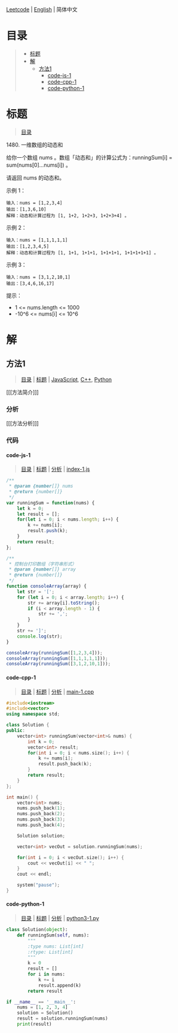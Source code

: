 [Leetcode](../README.CN.md) | [English](./README.md) | 简体中文

# 目录

>- [标题](#标题)
>- [解](#解)
>    - [方法1](#方法1)
>        - [code-js-1](#code-js-1)
>        - [code-cpp-1](#code-cpp-1)
>        - [code-python-1](#code-python-1)

# 标题

>[目录](#目录)

1480.&nbsp;一维数组的动态和

给你一个数组 nums 。数组「动态和」的计算公式为：runningSum[i] = sum(nums[0]…nums[i]) 。

请返回 nums 的动态和。

示例 1：
```
输入：nums = [1,2,3,4]
输出：[1,3,6,10]
解释：动态和计算过程为 [1, 1+2, 1+2+3, 1+2+3+4] 。
```

示例 2：
```
输入：nums = [1,1,1,1,1]
输出：[1,2,3,4,5]
解释：动态和计算过程为 [1, 1+1, 1+1+1, 1+1+1+1, 1+1+1+1+1] 。
```

示例 3：
```
输入：nums = [3,1,2,10,1]
输出：[3,4,6,16,17]
```

提示：
- 1 <= nums.length <= 1000
- -10^6 <= nums[i] <= 10^6

# 解

## 方法1

>[目录](#目录) | [标题](#标题) | [JavaScript](#code-js-1), [C++](#code-cpp-1), [Python](#code-python-1)

[[[方法简介]]]

### 分析

[[[方法分析]]]

### 代码

#### code-js-1

>[目录](#目录) | [标题](#标题) | [分析](#方法1) | [index-1.js](./index-1.js "index-1.js")

```JavaScript
/**
 * @param {number[]} nums
 * @return {number[]}
 */
var runningSum = function(nums) {
    let k = 0;
    let result = [];
    for(let i = 0; i < nums.length; i++) {
        k += nums[i];
        result.push(k);
    }
    return result;
};

/**
 * 控制台打印数组（字符串形式）
 * @param {number[]} array
 * @return {number[]}
 */
function consoleArray(array) {
    let str = '[';
    for (let i = 0; i < array.length; i++) {
        str += array[i].toString();
        if (i < array.length - 1) {
            str += ',';
        }
    }
    str += ']';
    console.log(str);
}

consoleArray(runningSum([1,2,3,4]));
consoleArray(runningSum([1,1,1,1,1]));
consoleArray(runningSum([3,1,2,10,1]));
```

#### code-cpp-1

>[目录](#目录) | [标题](#标题) | [分析](#方法1) | [main-1.cpp](./main-1.cpp "main-1.cpp")

```C++
#include<iostream>
#include<vector>
using namespace std;

class Solution {
public:
    vector<int> runningSum(vector<int>& nums) {
        int k = 0;
        vector<int> result;
        for(int i = 0; i < nums.size(); i++) {
            k += nums[i];
            result.push_back(k);
        }
        return result;
    }
};

int main() {
    vector<int> nums;
    nums.push_back(1);
    nums.push_back(2);
    nums.push_back(3);
    nums.push_back(4);

    Solution solution;

    vector<int> vecOut = solution.runningSum(nums);

    for(int i = 0; i < vecOut.size(); i++) {
        cout << vecOut[i] << " ";
    }
    cout << endl;

    system("pause");
}
```

#### code-python-1

>[目录](#目录) | [标题](#标题) | [分析](#方法1) | [python3-1.py](./python3-1.py "python3-1.py")

```Python
class Solution(object):
    def runningSum(self, nums):
        """
        :type nums: List[int]
        :rtype: List[int]
        """
        k = 0
        result = []
        for i in nums:
            k += i
            result.append(k)
        return result

if __name__ == '__main__':
    nums = [1, 2, 3, 4]
    solution = Solution()
    result = solution.runningSum(nums)
    print(result)
```
